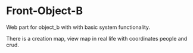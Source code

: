 # Front-Object-B
Web part for object_b with with basic system functionality. 


There is a creation map, view map in real life with coordinates people and crud.
